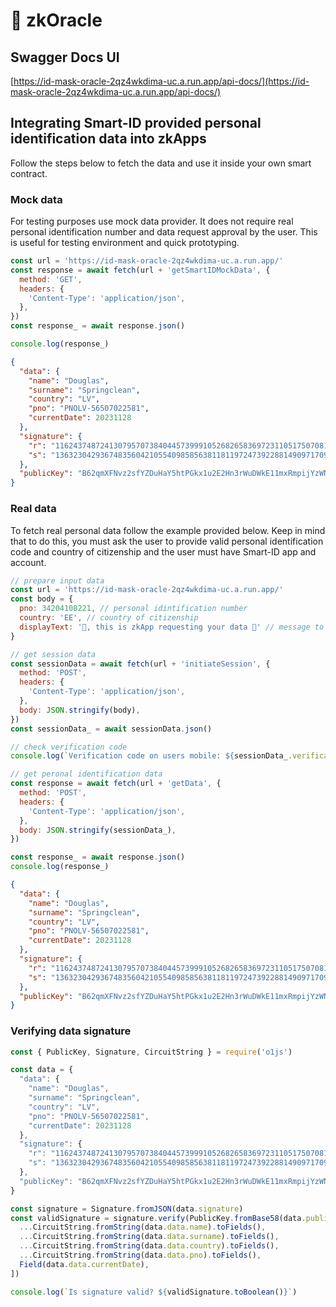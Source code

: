 # 🔮 zkOracle

## Swagger Docs UI

[https://id-mask-oracle-2qz4wkdima-uc.a.run.app/api-docs/](https://id-mask-oracle-2qz4wkdima-uc.a.run.app/api-docs/)

## Integrating Smart-ID provided personal identification data into zkApps

Follow the steps below to fetch the data and use it inside your own smart contract.

### Mock data

For testing purposes use mock data provider. It does not require real personal identification number and data request approval by the user. This is useful for testing environment and quick prototyping.

```javascript
const url = 'https://id-mask-oracle-2qz4wkdima-uc.a.run.app/'
const response = await fetch(url + 'getSmartIDMockData', {
  method: 'GET',
  headers: {
    'Content-Type': 'application/json',
  },
})
const response_ = await response.json()

console.log(response_)
```

```json
{
  "data": {
    "name": "Douglas",
    "surname": "Springclean",
    "country": "LV",
    "pno": "PNOLV-56507022581",
    "currentDate": 20231128
  },
  "signature": {
    "r": "11624374872413079570738404457399910526826583697231105175070815741369504895452",
    "s": "1363230429367483560421055409858563811811972473922881490971709844227493053902"
  },
  "publicKey": "B62qmXFNvz2sfYZDuHaY5htPGkx1u2E2Hn3rWuDWkE11mxRmpijYzWN"
}
```

### Real data

To fetch real personal data follow the example provided below. Keep in mind that to do this, you must ask the user to provide valid personal identification code and country of citizenship and the user must have Smart-ID app and account.&#x20;

```javascript
// prepare input data
const url = 'https://id-mask-oracle-2qz4wkdima-uc.a.run.app/'
const body = {
  pno: 34204108221, // personal idintification number
  country: 'EE', // country of citizenship
  displayText: '🙋, this is zkApp requesting your data 🙌' // message to be shown on user's phone
}
```

```javascript
// get session data
const sessionData = await fetch(url + 'initiateSession', {
  method: 'POST',
  headers: {
    'Content-Type': 'application/json',
  },
  body: JSON.stringify(body),
})
const sessionData_ = await sessionData.json()

// check verification code
console.log(`Verification code on users mobile: ${sessionData_.verificationCode}`)

// get peronal identification data
const response = await fetch(url + 'getData', {
  method: 'POST',
  headers: {
    'Content-Type': 'application/json',
  },
  body: JSON.stringify(sessionData_),
})

const response_ = await response.json()
console.log(response_)
```

```json
{
  "data": {
    "name": "Douglas",
    "surname": "Springclean",
    "country": "LV",
    "pno": "PNOLV-56507022581",
    "currentDate": 20231128
  },
  "signature": {
    "r": "11624374872413079570738404457399910526826583697231105175070815741369504895452",
    "s": "1363230429367483560421055409858563811811972473922881490971709844227493053902"
  },
  "publicKey": "B62qmXFNvz2sfYZDuHaY5htPGkx1u2E2Hn3rWuDWkE11mxRmpijYzWN"
}
```

### Verifying data signature

```javascript
const { PublicKey, Signature, CircuitString } = require('o1js')

const data = {
  "data": {
    "name": "Douglas",
    "surname": "Springclean",
    "country": "LV",
    "pno": "PNOLV-56507022581",
    "currentDate": 20231128
  },
  "signature": {
    "r": "11624374872413079570738404457399910526826583697231105175070815741369504895452",
    "s": "1363230429367483560421055409858563811811972473922881490971709844227493053902"
  },
  "publicKey": "B62qmXFNvz2sfYZDuHaY5htPGkx1u2E2Hn3rWuDWkE11mxRmpijYzWN"
}

const signature = Signature.fromJSON(data.signature)
const validSignature = signature.verify(PublicKey.fromBase58(data.publicKey), [
  ...CircuitString.fromString(data.data.name).toFields(),
  ...CircuitString.fromString(data.data.surname).toFields(),
  ...CircuitString.fromString(data.data.country).toFields(),
  ...CircuitString.fromString(data.data.pno).toFields(),
  Field(data.data.currentDate),
])

console.log(`Is signature valid? ${validSignature.toBoolean()}`)
```
